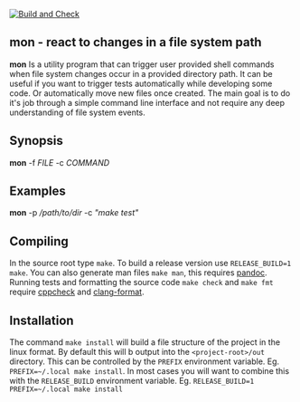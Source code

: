 [![Build and Check](https://github.com/LiquidityC/mon/actions/workflows/build-check.yml/badge.svg)](https://github.com/LiquidityC/mon/actions/workflows/build-check.yml)

## mon - react to changes in a file system path

**mon** Is a utility program that can trigger user provided shell commands when
file system changes occur in a provided directory path. It can be useful if you
want to trigger tests automatically while developing some code. Or
automatically move new files once created. The main goal is to do it's job
through a simple command line interface and not require any deep understanding
of file system events.

## Synopsis

**mon** -f *FILE* -c *COMMAND*

## Examples

**mon** -p */path/to/dir* -c *"make test"*

## Compiling

In the source root type `make`. To build a release version use `RELEASE_BUILD=1
make`. You can also generate man files `make man`, this requires
[pandoc](https://pandoc.org/). Running tests and formatting the source code
`make check` and `make fmt` require
[cppcheck](https://cppcheck.sourceforge.io/) and
[clang-format](https://clang.llvm.org/docs/ClangFormat.html).

## Installation

The command `make install` will build a file structure of the project in the
linux format. By default this will b output into the `<project-root>/out`
directory. This can be controlled by the `PREFIX` environment variable. Eg.
`PREFIX=~/.local make install`. In most cases you will want to combine this
with the `RELEASE_BUILD` environment variable. Eg. `RELEASE_BUILD=1
PREFIX=~/.local make install`

